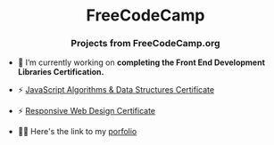 <h1 align="center">FreeCodeCamp</h1>
<h3 align="center">Projects from FreeCodeCamp.org</h3>

- 🔭 I’m currently working on **completing the Front End Development Libraries Certification.**

- ⚡ [JavaScript Algorithms & Data Structures Certificate](https://www.freecodecamp.org/certification/corricodes/javascript-algorithms-and-data-structures)

- ⚡ [Responsive Web Design Certificate](https://www.freecodecamp.org/certification/corricodes/responsive-web-design)

- 👨‍💻 Here's the link to my [porfolio](https://corricodes.netlify.app/)
